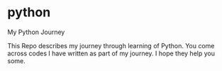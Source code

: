 # python
My Python Journey

This Repo describes my journey through learning of Python. You come across codes I have written as part of my journey. I hope they help you some. 
